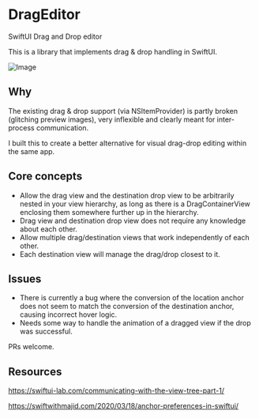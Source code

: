 # DragEditor
SwiftUI Drag and Drop editor

This is a library that implements drag & drop handling in SwiftUI.

![Image](https://i.imgur.com/XNAlfTc.gif)

## Why
The existing drag & drop support (via NSItemProvider) is partly broken (glitching preview images), very inflexible and clearly meant for inter-process communication.

I built this to create a better alternative for visual drag-drop editing within the same app.

## Core concepts

- Allow the drag view and the destination drop view to be arbitrarily nested in your view hierarchy, as long as there is a DragContainerView enclosing them somewhere further up in the hierarchy.
- Drag view and destination drop view does not require any knowledge about each other.
- Allow multiple drag/destination views that work independently of each other.
- Each destination view will manage the drag/drop closest to it.

## Issues
- There is currently a bug where the conversion of the location anchor does not seem to match the conversion of the destination anchor, causing incorrect hover logic.
- Needs some way to handle the animation of a dragged view if the drop was successful.

PRs welcome.

## Resources
https://swiftui-lab.com/communicating-with-the-view-tree-part-1/

https://swiftwithmajid.com/2020/03/18/anchor-preferences-in-swiftui/

